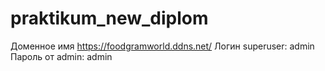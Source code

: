 # praktikum_new_diplom
Доменное имя https://foodgramworld.ddns.net/
Логин superuser: admin
Пароль от admin: admin

